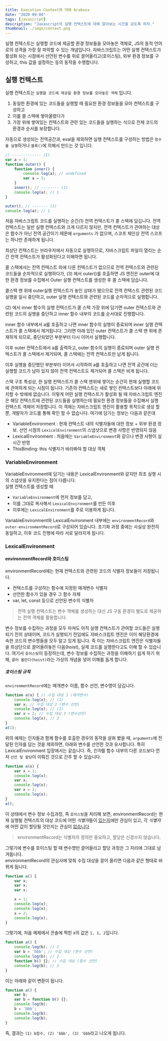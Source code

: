 ```yaml
---
title: Execution Context에 대해 Araboza
date: "2020-09-04"
tags: [javascript]
description: "Javascript의 실행 컨텍스트에 대해 알아보는 시간을 갖도록 하자."
thumbnail: ./imgs/context.png
---
```


실행 컨텍스트는 실행할 코드에 제공할 환경 정보들을 모아놓은 객체로, JS의 동적 언어로의 성격을 가장 잘 파악할 수 있는 개념입니다. 자바스크립트는 어떤 실행 컨텍스트가 활성화 되는 시점에서 선언된 변수를 위로 끌어올리고(호이스팅), 외부 환경 정보를 구성하고, this 값을 설정하는 등의 동작을 수행합니다.

## 실행 컨텍스트

실행 컨텍스트는 `실행할 코드에 제공할 환경 정보를 모아놓은 객체` 입니다.  

1. 동일한 환경에 있는 코드들을 실행할 때 필요한 환경 정보들을 모아 컨텍스트를 구성하고
2. 이를 콜 스택에 쌓아올렸다가
3. 가장 위에 쌓여있는 컨텍스트와 관련 있는 코드들을 실행하는 식으로 전체 코드의 환경과 순서를 보장합니다.

자동으로 생성되는 전역공간과, eval을 제외하면 실행 컨텍스트를 구성하는 방법은 `함수를 실행`하거나 `블록()`에 의해서 만드는 것 입니다.

```js
// ------------- (1)
var a = 1;
function outer() {
    function inner() {
        console.log(a); // undefined
        var a = 3;
    }
    inner(); // -------- (2)
    console.log(a); // 1
}

outer(); // ------- (3)
console.log(a); // 1
```

처음 자바스크립트 코드를 실행하는 순간(1) 전역 컨텍스트가 콜 스택에 담깁니다. 전역 컨텍스트는 일반 실행 컨텍스트와 크게 다르지 않지만, 전역 컨텍스트가 관여하는 대상은 함수가 아닌 전역 공간이기 때문에 `arguments` 가 없으며, 스코프 체인상 전역 스코프는 하나만 존재하게 됩니다.

최상단 컨텍스트는 브라우저에서 자동으로 실행하므로, 자바스크립트 파일이 열리는 순간 전역 컨텍스트가 활성화된다고 이해하면 됩니다.

콜 스택에서는 전역 컨텍스트 외에 다른 컨텍스트가 없으므로  전역 컨텍스트와 관련된 코드들을 순차적으로 실행하다가, (3) 에서 outer()를 호출하면 JS 엔진은 outer에 대한 환경 정보를 수집해서 Outer 실행 컨텍스트를 생성한 후 콜 스택에 담습니다.

콜스택 맨 위에 outer실행 컨텍스트가 놓인 상태가 됐으므로 전역 컨텍스트 관련된 코드 실행을 일시 중단하고, outer 실행 컨텍스트와 관련된 코드를 순차적으로 실행합니다.

(2) 에서 inner 함수의 실행 컨텍스트가 콜 스택 가장 위에 담기면 outer 컨텍스트와 관련된 코드의 실행을  중단하고  inner 함수 내부의 코드를 순서대로 진행합니다.

inner 함수 내부에서 a를 호출하고 나면 inner 함수의 실행이 종료되며 inner 실행 컨텍스트가 콜 스택에서 제거됩니다. 그러면 아래 있던 outer 컨텍스트가 콜 스택 맨 위에 존재하게 되므로, 중단되었던 부분부터 다시 이어서 실행합니다.

이후 outer 컨텍스트에서 a를 출력하고, outer 함수의 실행이 종료되며 outer 실행 컨텍스트가 콜 스택에서 제거되며, 콜 스택에는 전역 컨텍스트만 남게 됩니다.

이후 실행을 중단했던 부분부터 이어서 시작하여 a를 호출하고 나면 전역 공간에 더는 실행할 코드가 남아 있지 않아 전역 컨텍스트도 제거되어 콜 스택은 비게 됩니다.

스택 구조 특성상, 한 실행 컨텍스트가 콜 스택 맨위에 쌓이는 순간히 현재 실행할 코드에 관여하게 되는 시점이 됩니다. 기존의 컨텍스트는 새로 쌓인 컨텍스트보다 아래에 위치할 수 밖에에 없습니다. 이렇게 어떤 실행 컨텍스트가 활성화 될 때 자바스크립트 엔진은 해당 컨텍스트에 관련된 코드들을 실행하는데 필요한 환경 정보들을 수집해서 실행 컨택스트 객체어 저장합니다. 이 객체는 자바스크립트 엔진이 활용할 목적으로 생성 할 뿐, 개발자가 코드를 통해 확인 할 수 없습니다. 여기에 담기는 정보는 다음과 같은데

* VariableEnvironment : 현재 컨텍스트 내의 식별자들에 대한 정보 + 외부 환경 정보. 선언 시점의 `LexicalEnvironment`의 스냅샷으로 변경 사항은 반영되지 않음
* LexicalEnvironment : 처음에는 `VariableEnvironment`와 같으나 변경 사항이 실시간 반영
* ThisBinding: this 식별자가 바라봐야 할 대상 객체

### VariableEnvironment

VariableEnvironment에 담기는 내용은 LexicalEnvironment와 같지만 최초 실행 시의 스냅샷을 유지한다는 점이 다릅니다.  
실행 컨텍스트를 생성할 때

* `VariableEnvironment`에 먼저 정보를 담고,
* 이를 그대로 복사해서 `LexicalEnvironment`를 만든 이후
* 이후에는 `LexicalEnvironment`를 주로 이용하게 됩니다.

VariableEnvironment와 LexicalEnvironment 내부에는 `environmentRecord`와 `outer-environmentRecord`로 구성되어 있습니다. 초기화 과정 중에는 사실상 완전히 동일하고, 이후 코드 진행에 따라 서로 달라지게 됩니다.

### LexicalEnvironment

#### environmentRecord와 호이스팅

environmentRecord에는 현재 컨텍스트와 관련된 코드의 식별자 정보들이 저장됩니다.

* 컨텍스트를 구성하는 함수에 지정된 매개변수 식별자
* 선언한 함수가 있을 경우 그 함수 자체
* var, let, const 등으로 선언된 변수의 식별자

> 전역 실행 컨텍스트는 변수 객체를 생성하는 대신 JS 구동 환경이 별도로 제공하는 전역 객체를 활용합니다.

변수 정보를 수집하는 과정을 모두 마쳐도 아직 실행 컨텍스트가 관여할 코드들은 실행되기 전의 상태이며, 코드가 실행되기 전임에도 자바스크립트 엔진은 이미 해당환경에 속한 코드의 변수명들을 모두 알고 있게 됩니다. 즉 이는 자바스크립트 엔진은 식별자들을 최상단으로 끌어올려놓은 다음(hoist), 실제 코드를 실행한다고도 이해 할 수 있습니다. 여기서 `호이스팅`이 등장하는데, 변수 정보를 수집하는 과정을 이해하기 쉽게 하기 위해, `끌어 올린다(hoist)`라는 가상의 개념을 넣어 이해를 돕게 합니다.

##### 호이스팅 규칙

`environmentRecord`에는 매개변수 이름, 함수 선언, 변수명이 담깁니다.

```js
function a(x) { // 수집 대상 1 (매겨변수)
    console.log(x); // (1)
    var x; // 수집 대상 2 (변수 선언)
    console.log(x); // (2)
    var x = 2; // 수집 대상 3 (변수선언)
    console.log(x); // 3
}
a(1);
```

위의 예제는 인자들과 함께 함수를 호출한 경우의 동작을 살펴 봤을 때, `arguments`에 전달된 인자를 담는 것을 제외하면, 아래와 변수를 선언한 것과 유사합니다. 특히 LexicalEnvironment 입장에서는 같습니다. 즉, *인자*를 함수 내부의 다른 코드보다 먼저 `선언 및 할당`이 이뤄진 것으로 간주 할 수 있습니다.

```js
function a(x) {
    var x = 1;
    console.log(x);
    var x;
    console.log(x);
    var x = 2;
    console.log(x);
}
a();
```

이 상태에서 변수 정보 수집과정, 즉 `호이스팅`을 처리해 보면, environmentRecord는 현재 실행될 컨텍스트의 대상 코드에 어떤 *식별자*들이 <u>있는지</u>에만 관심이 있고, 각 *식별자*에 어떤 값이 할당될 것인지는 관심이 <u>없습니다</u>

> environmentRecord는 식별자의 정의만 중요하고, 할당은 신경쓰지 않습니다.

그렇기에 변수를 호이스팅 할 때 변수명만 끌어올리고 할당 과정은 그 자리에 그대로 남겨둡니다.  
environmentRecord의 관심사에 맞춰 수집 대상을 끌어 올리면 다음과 같은 형태로 바뀌게 됩니다.

```js
function a() {
    var x;
    var x;
    var x;

    x = 1;
    console.log(x);
    console.log(x);
    x = 2;
    console.log(x);
}
```

그렇기에, 처음 예제에서 콘솔에 찍힌 x의 값은 `1, 1, 2`입니다.

```js
function a() {
    console.log(b); // 1
    var b = 'bbb'; // 수집 대상 (변수 선언)
    console.log(b); // 2
    function b() {}; // 수집 대상 (함수 선언)
    console.log(b); // 3
}
```

이는 아래와 같이 변환이 됩니다.

```js
function a() {
    var b;
    var b = function b() {};
    console.log(b);
    b = 'bbb';
    console.log(b);
    console.log(b);
}
```

즉, 결과는 `(1) b함수, (2) 'bbb', (3) 'bbb`라고 나오게 됩니다.